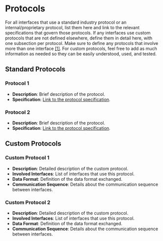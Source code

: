 # Protocols

For all interfaces that use a standard industry protocol or an internal/proprietary protocol, list them here and link to the relevant specifications that govern those protocols. If any interfaces use custom protocols that are not defined elsewhere, define them in detail here, with one subsection per protocol. Make sure to define any protocols that involve more than one interface [[1]](references.md#ref1). For custom protocols, feel free to add as much information as needed so they can be easily understood, used, and tested.

## Standard Protocols

### Protocol 1

- **Description**: Brief description of the protocol.
- **Specification**: [Link to the protocol specification](http://example.com/specification1).

### Protocol 2

- **Description**: Brief description of the protocol.
- **Specification**: [Link to the protocol specification](http://example.com/specification2).

## Custom Protocols

### Custom Protocol 1

- **Description**: Detailed description of the custom protocol.
- **Involved Interfaces**: List of interfaces that use this protocol.
- **Data Format**: Definition of the data format exchanged.
- **Communication Sequence**: Details about the communication sequence between interfaces.

### Custom Protocol 2

- **Description**: Detailed description of the custom protocol.
- **Involved Interfaces**: List of interfaces that use this protocol.
- **Data Format**: Definition of the data format exchanged.
- **Communication Sequence**: Details about the communication sequence between interfaces.
